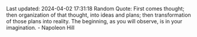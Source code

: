 Last updated: 2024-04-02 17:31:18
Random Quote: First comes thought; then organization of that thought, into ideas and plans; then transformation of those plans into reality. The beginning, as you will observe, is in your imagination. - Napoleon Hill